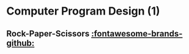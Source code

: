 # Computer Program Design (1)

## Rock-Paper-Scissors [:fontawesome-brands-github:](https://github.com/Panxuc/ComputerProgramDesign-Homework/tree/main/1/ex)